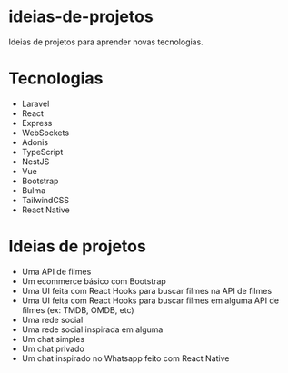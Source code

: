 # ideias-de-projetos

Ideias de projetos para aprender novas tecnologias.

# Tecnologias

- Laravel
- React
- Express
- WebSockets
- Adonis
- TypeScript
- NestJS
- Vue
- Bootstrap
- Bulma
- TailwindCSS
- React Native

# Ideias de projetos

- Uma API de filmes
- Um ecommerce básico com Bootstrap
- Uma UI feita com React Hooks para buscar filmes na API de filmes
- Uma UI feita com React Hooks para buscar filmes em alguma API de filmes (ex: TMDB, OMDB, etc)
- Uma rede social
- Uma rede social inspirada em alguma
- Um chat simples
- Um chat privado
- Um chat inspirado no Whatsapp feito com React Native
